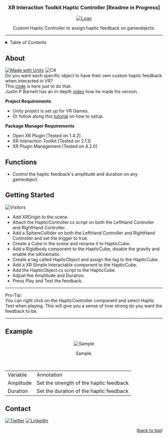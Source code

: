 <a name="readme-top"></a>
<h3 align="center">XR Interaction Toolkit Haptic Controller [Readme in Progress]</h3>

<!-- PROJECT LOGO -->
<div align="center">
<a href="https://github.com/hamdanbasri/HapticController-UnityXRInteractionToolkit/blob/main/HapticController.cs">
<img src="images/FPSDisplayLogo.png" alt="Logo">
</a>
<p align="center">
Custom Haptic Controller to assign haptic feedback on gameobjects.
</p>
</div>
<hr>



<!-- TABLE OF CONTENTS -->
<details>
  <summary>Table of Contents</summary>
  <ol>
    <li><a href="#about">About</a></li>
    <li><a href="#functions">Functions</a></li>
    <li><a href="#getting-started">Getting Started</a></li>
    <li><a href="#example">Example</a></li>
    <li><a href="#contact">Contact</a></li>
  </ol>
</details>

<!-- ABOUT THE PROJECT -->
## About

[![Made with Unity](https://img.shields.io/badge/Made%20with-Unity-57b9d3.svg?style=for-the-badge&logo=unity)](https://unity3d.com)
![C#](https://img.shields.io/badge/C%23-239120?style=for-the-badge&logo=c-sharp&logoColor=white)
</br>
Do you want each specific object to have their own custom haptic feedback when interacted in VR?
</br>
This [code](https://github.com/hamdanbasri/HapticController-UnityXRInteractionToolkit/blob/main/HapticController.cs) is here just to do that.
<br>
Justin P Barnett has an in-depth [video](https://www.youtube.com/watch?v=-5tiV-lyYP8&ab_channel=JustinPBarnett) how he made his version.

<strong>Project Requirements</strong>
* Unity project is set up for VR Games.
* Or follow along this [tutorial](https://www.youtube.com/watch?v=yxMzAw2Sg5w&ab_channel=JustinPBarnett) on how to setup.

<strong>Package Manager Requirements</strong>
* Open XR Plugin [Tested on 1.4.2]
* XR Interaction Toolkit [Tested on 2.1.1]
* XR Plugin Management [Tested on 4.2.0]

<!-- FUNCTIONS -->
## Functions


* Control the haptic feedback's amplitude and duration on any gameobject.  

<!-- GETTING STARTED -->
## Getting Started
![Visitors](https://api.visitorbadge.io/api/visitors?path=https%3A%2F%2Fgithub.com%2Fhamdanbasri%2FHapticController-UnityXRInteractionToolkit&label=Visitors&countColor=%23263759&style=flat)
* Add XROrigin to the scene.
* Attach the HapticController.cs script on both the LeftHand Controller and RightHand Controller.
* Add a SphereCollider on both the LeftHand Controller and RightHand Controller and set the trigger to true.
* Create a Cube in the scene and rename it to HapticCube.
* Add a Rigidbody component to the HapticCube, disable the gravity and enable the isKinematic.
* Create a tag called HapticObject and assign the tag to the HapticCube.
* Add a XR Simple Interactable component to the HapticCube.
* Add the HapticObject.cs script to the HapticCube.
* Adjust the Amplitude and Duration.
* Press Play and Test the feedback.

<hr>

Pro-Tip:
<br>
You can right click on the HapticController component and select Haptic Test when playing. This will give you a sense of how strong do you want the feedback to be.

<hr>

<!-- USAGE EXAMPLES -->
## Example

<div align="center">
<img src="images/FPSDisplaySample.jpg" alt="Sample">
<p align="center">
Sample.
</p>
</br>
        <table>
        <tr>
            <td>Variable</td>
            <td>Annotation</td>
            </td>
        <tr>
            <td>Amplitude</td>
            <td>Set the strength of the haptic feedback</td>
        </tr>
        <tr>
            <td>Duration</td>
            <td>Set the duration of the haptic feedback</td>
        </tr>
        </table>
</div>

<!-- CONTACT -->
## Contact

[![Twitter](https://img.shields.io/badge/Twitter-1DA1F2?style=for-the-badge&logo=twitter&logoColor=white)](https://twitter.com/its_danisauraus)
[![LinkedIn][linkedin-shield]][linkedin-url]

<p align="right">(<a href="#readme-top">back to top</a>)</p>

<!-- MARKDOWN LINKS & IMAGES -->
<!-- https://www.markdownguide.org/basic-syntax/#reference-style-links -->
[linkedin-shield]: https://img.shields.io/badge/-LinkedIn-black.svg?style=for-the-badge&logo=linkedin&colorB=555
[linkedin-url]: https://linkedin.com/in/hamdanbasri

